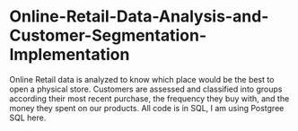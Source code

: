 # Online-Retail-Data-Analysis-and-Customer-Segmentation-Implementation
Online Retail data is analyzed to know which place would be the best to open a physical store. Customers are assessed and classified into groups according their most recent purchase, the frequency they buy with, and the money they spent on our products. All code is in SQL, I am using Postgree SQL here.
